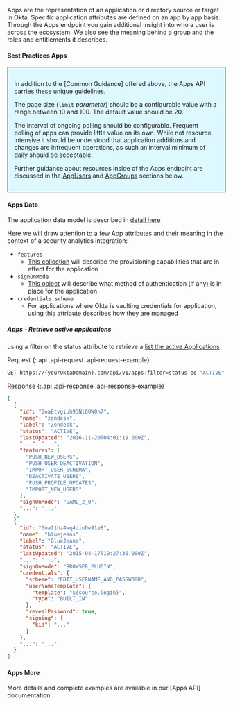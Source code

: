 
Apps are the representation of an application or directory source or target in Okta.  Specific application attributes are defined on an app by app basis. Through the Apps endpoint you gain additional insight into who a user is across the ecosystem. We also see the meaning behind a group and the roles and entitlements it describes.

#### Best Practices Apps

<div style="border: 1px solid #626b6d; background-color: #ddf8ff; padding-left: 15px; padding-right: 15px; padding-bottom: 15px; padding-top: 15px">

In addition to the [Common Guidance] offered above, the Apps API carries these unique guidelines.

The page size (`limit` _parameter_) should be a configurable value with a range between 10 and 100. The default value should be 20.

The interval of ongoing polling should be configurable. Frequent polling of apps can provide little value on its own. While not resource intensive it should be understood that application additions and changes are infrequent operations, as such an interval minimum of daily should be acceptable.

Further guidance about resources inside of the Apps endpoint are discussed in the [AppUsers](#appUsers) and [AppGroups](#appGroups) sections below.

</div>

#### Apps Data

The application data model is described in [detail here](/docs/api/resources/apps#application-properties)

Here we will draw attention to a few App attributes and their meaning in the context of a security analytics integration:

+ `features`
  + [This collection](/docs/api/resources/apps#features) will describe the provisioning capabilities that are in effect for the application
+ `signOnMode`
  + [This object](/docs/api/resources/apps#signon-modes) will describe what method of authentication (if any) is in place for the application
+ `credentials.scheme`
  + For applications where Okta is vaulting credentials for application, using [this attribute](/docs/api/resources/apps#authentication-schemes) describes how they are managed

##### Apps - Retrieve active applications

using a filter on the status attribute to retrieve a [list the active Applications](/docs/api/resources/apps#list-applications)

Request
{:.api .api-request .api-request-example}

```sh
GET https://{yourOktaDomain}.com/api/v1/apps?filter=status eq "ACTIVE"
```

Response
{:.api .api-response .api-response-example}

```json
[
  {
    "id": "0oa8tvgiuh93NlQ0W0h7",
    "name": "zendesk",
    "label": "Zendesk",
    "status": "ACTIVE",
    "lastUpdated": "2016-11-20T04:01:19.000Z",
    "...": "...",
    "features": [
      "PUSH_NEW_USERS",
      "PUSH_USER_DEACTIVATION",
      "IMPORT_USER_SCHEMA",
      "REACTIVATE_USERS",
      "PUSH_PROFILE_UPDATES",
      "IMPORT_NEW_USERS"
    ],
    "signOnMode": "SAML_2_0",
    "...": "..."
  },
  {
    "id": "0oa11hz4wq4dioDw91e8",
    "name": "bluejeans",
    "label": "BlueJeans",
    "status": "ACTIVE",
    "lastUpdated": "2015-04-17T19:27:36.000Z",
    "...": "...",
    "signOnMode": "BROWSER_PLUGIN",
    "credentials": {
      "scheme": "EDIT_USERNAME_AND_PASSWORD",
      "userNameTemplate": {
        "template": "${source.login}",
        "type": "BUILT_IN"
      },
      "revealPassword": true,
      "signing": {
        "kid": "..."
      }
    },
    "...": "..."
  }
]
```

#### Apps More

More details and complete examples are available in our [Apps API] documentation.
